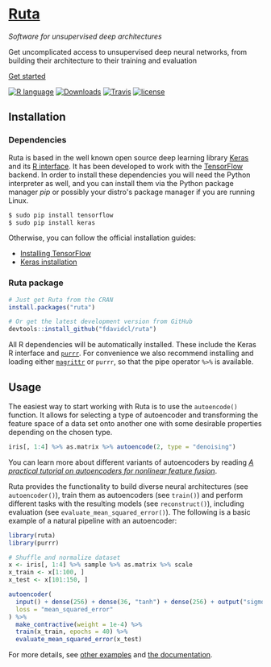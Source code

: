 [Ruta](https://ruta.software/)
=================================================

*Software for unsupervised deep architectures*

Get uncomplicated access to unsupervised deep neural networks, from building their architecture to their training and evaluation

[Get started](https://ruta.software/articles/examples/autoencoder_basic.html)

[![R language](https://img.shields.io/badge/language-R-lightgrey.svg)](https://www.r-project.org/)
[![Downloads](https://cranlogs.r-pkg.org/badges/ruta)](https://cranlogs.r-pkg.org/downloads/total/last-month/ruta)
[![Travis](https://img.shields.io/travis/fdavidcl/ruta/master.svg)](https://travis-ci.org/fdavidcl/ruta)
[![license](https://img.shields.io/github/license/fdavidcl/ruta.svg)](https://www.gnu.org/licenses/gpl.html)

## Installation

### Dependencies

Ruta is based in the well known open source deep learning library [Keras](https://keras.io) and its [R interface](https://keras.rstudio.com). It has been developed to work with the [TensorFlow](https://www.tensorflow.org/) backend. In order to install these dependencies you will need the Python interpreter as well, and you can install them via the Python package manager *pip* or possibly your distro's package manager if you are running Linux.

```sh
$ sudo pip install tensorflow
$ sudo pip install keras
```

Otherwise, you can follow the official installation guides:

- [Installing TensorFlow](https://www.tensorflow.org/install/)
- [Keras installation](https://keras.io/#installation)

### Ruta package

```r
# Just get Ruta from the CRAN
install.packages("ruta")

# Or get the latest development version from GitHub
devtools::install_github("fdavidcl/ruta")
```

All R dependencies will be automatically installed. These include the Keras R interface and [`purrr`](https://purrr.tidyverse.org/). For convenience we also recommend installing and loading either [`magrittr`](https://magrittr.tidyverse.org/) or `purrr`, so that the pipe operator `%>%` is available.

## Usage

The easiest way to start working with Ruta is to use the `autoencode()` function. It allows for selecting a type of autoencoder and transforming the feature space of a data set onto another one with some desirable properties depending on the chosen type.

```r
iris[, 1:4] %>% as.matrix %>% autoencode(2, type = "denoising")
```

You can learn more about different variants of autoencoders by reading [*A practical tutorial on autoencoders for nonlinear feature fusion*](https://arxiv.org/abs/1801.01586).

Ruta provides the functionality to build diverse neural architectures (see `autoencoder()`), train them as autoencoders (see `train()`) and perform different tasks with the resulting models (see `reconstruct()`), including evaluation (see `evaluate_mean_squared_error()`). The following is a basic example of a natural pipeline with an autoencoder:

```r
library(ruta)
library(purrr)

# Shuffle and normalize dataset
x <- iris[, 1:4] %>% sample %>% as.matrix %>% scale
x_train <- x[1:100, ]
x_test <- x[101:150, ]

autoencoder(
  input() + dense(256) + dense(36, "tanh") + dense(256) + output("sigmoid"),
  loss = "mean_squared_error"
) %>%
  make_contractive(weight = 1e-4) %>%
  train(x_train, epochs = 40) %>%
  evaluate_mean_squared_error(x_test)
```

For more details, see [other examples](http://ruta.software/articles/examples) and [the documentation](http://ruta.software/reference/).

